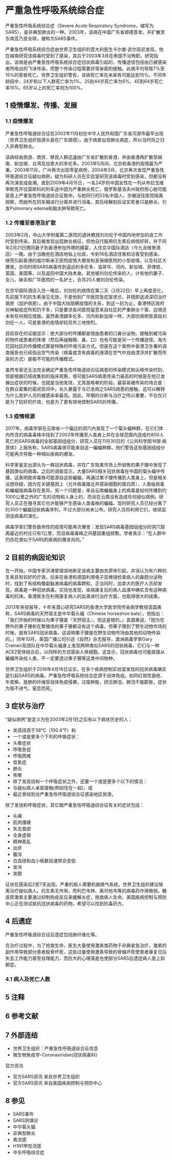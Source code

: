 # 严重急性呼吸系统综合症



严重急性呼吸系统综合症（Severe Acute Respiratory Syndrome，缩写为 SARS），是非典型肺炎的一种。2003年，该病在中国广东省顺德首发，并扩散至东南亚乃至全球，被称为SARS事件。

严重急性呼吸系统综合症由世界卫生组织的意大利医生卡尔娄·武尔班尼发现。他在越南研究该病毒时受到了感染，其后于2003年3月在泰国不治殉职。研究指出，该病是由严重急性呼吸系统综合症冠状病毒引起的，传播途径包括由已被感染者所咳出的飞沫传染，而整个传染过程需要非常亲密的接触。此病平均导致7%至15%的患者死亡。世界卫生组织警告，该病死亡率在未来有可能达到15%。不同年龄段中，24岁和以下人群死亡率为1%，25到44岁死亡率为6%，45到64岁死亡率15%，65岁以上的死亡率则为100%。



## 1 疫情爆发、传播、发展



### 1.1 疫情爆发

严重急性呼吸道综合征在2002年11月初在中华人民共和国广东省河源市最早出现（世界卫生组织指源头是在广东顺德）。由于病者出现肺炎病症，所以当时将之归入非典型肺炎。

该病经由旅游、商贸、移民人群迅速由广东省扩散到香港，并由香港再扩散至越南、新加坡、台湾及加拿大的多伦多。2003年5月间，北京和香港的疫情最为严重。2003年11月，广州再次出现零星病例，2004年3月，北京再次发现严重急性呼吸道综合征疑似病例，疑为科研人员在实验室研究该病毒时受到感染，但都没有再次演变成疫潮。直到2009年4月15日，一名24岁的中国女性在一列从布拉戈维申斯克开往莫斯科的列车途中因为严重肺炎死亡，俄罗斯基洛夫州政府担心她可能是患上严重急性呼吸道综合征致命。与她同行的53名中国人，亦被送往医院隔离观察，而她所在的车厢进行分离并进行消毒。其后经解剖后证实死者只是肺炎，引发Pulmonary edema和脑水肿导致死亡。



### 1.2 传播至香港及扩散

2003年2月，中山大学附属第二医院的退休教授刘剑伦于中国内地参加抗疫工作时受到传染，其后被发现出现肺炎病征，但他自行服用抗生素后病情好转，并于同年2月21日携同妻子到香港参加外甥的婚宴，入住京华国际酒店（今九龙维景酒店）一晚。由于当晚他在酒店地毡上吐痰，令到16名酒店住客和访客受到感染，继而引起香港的威尔斯亲王医院疫情大爆发和圣保禄医院的小型疫情，以及社区大爆发，亦同时把SARS病毒传到遥远的多伦多、温哥华、河内、新加坡、菲律宾、英国、美国等，以及返回中国大陆本身。其他被刘剑伦传染的人，计有他的妻子、女儿、妹夫和广华医院的一名护士，合共20人被刘剑伦传染。

在京华国际酒店入住一晚后，刘剑伦的病情在第二天（2月22日）早上再度恶化，先前服下的抗生素渐见无效，于是他到广华医院急症室求诊，并随即送进深切治疗病房（加护病房）。由于中国大陆隐瞒疫情的关系，到这一刻为止，香港特区政府对神秘疫症所知仍不多，只是要求各间医院留意来自社区的严重肺炎个案，边境还未有任何相应措施。虽然香港跟多伦多、河内和新加坡一样，大部份病例皆源自刘剑伦一人，可是香港的疫情却较另外三地惨烈。

目前存在的证据显示：绝大部分的传播都是借由患者的口鼻分泌物。接触到被污染的物件或患者的体液（然后再碰触眼、鼻、口）也有可能是另一个传播途径。淘大花园社区的传播模式算是特殊的环境污染方式。但是在这个案例中香港卫生署的调查报告也已经指出空气传染（病毒或含有病毒的液滴在空气中自由漂浮并扩散而传染的方式）是极不可能的传播模式。

虽然专家还无法完全确定严重急性呼吸道综合征病患的传染模式和尖峰传染时刻，但是根据已经收集到的临床观察，很可能SARS病患传染力最高的时候是在他已发展出症状的时候，也就是当他发烧，尤其是咳嗽的阶段。最容易被传染的场合是：在群众密集的密闭空间中，长久暴露于与已发病之SARS病患的接触。这可以解释为什么医护人员的被感染率最高。因此，早期的诊断与治疗之所以重要，不仅仅只是为了较好的疗效，也是为了更有效地控制SARS的传播。



### 1.3 疫情根源

2017年，病毒学家在云南省一个偏远的洞穴内发现了一个菊头蝠种群，在它们体内所含的病毒毒株中找到了2002年传播至人类身上并在全球范围内造成约800人死亡的SARS病毒的全部基因组组分，研究人员在11月30日的《公共科学图书馆·病原体》上报告称，SARS病毒很可能来自这一蝙蝠种群。他们警告这些基因组组分可能再次导致一种相似疾病的爆发。

科学家鉴定出源头为一株冠状病毒，并在广东牲禽市场上所销售的果子狸中发现了基因类似的病毒。之后的调查显示，大量SARS相关冠状病毒在中国的菊头蝠中传播，这表明致命毒株可能源自这些蝙蝠，再通过果子狸传播到人类身上。但是相关设想存疑，因为在关键基因上（允许病毒接近并感染细胞的蛋白质），人类版病毒和蝙蝠版病毒存在差异。另一个问题是，来自云南蝙蝠身上的病毒是如何传播到约1000公里之外的广东的动物和人身上的，而且在云南没有造成任何疑似病例。研究人员正在搜寻其它也许能够产生感染人类毒株的蝙蝠。现时研究人员已经分离了约300个蝙蝠冠状病毒序列，不过大部分尚未公布。研究人员将利用它们，继续监测该病毒的演化。

病毒学家们警告致命性的疫情可能再次爆发：发现SARS病毒基因组组分的洞穴距离最近的村庄只有1公里，而且病毒毒株之间基因重组频繁。学者表示：“在人群中仍存在类似于SARS的疾病的爆发风险。”



## 2 目前的病因论知识

在一开始，中国专家洪涛曾错误地断定该病主要由衣原体引起，并误认为有六种抗生素具有较好的疗效。后来在香港和德国利用电子显微镜检查病人的鼻腔分泌物时，找到了有结构像副黏液病毒的病毒颗粒。正当同时，加拿大的医疗人员却发现，病毒是一种冠状病毒。实验也发现，染病康复后的病人血液中确实含有这种病毒的抗体。香港医生在利用康复病人的血液进行治疗方面，也取得很大的成果。

2013年央视报导，十年来潜心研究SARS的香港大学医学院传染病学教授袁国勇称，SARS病毒的天然宿主是中华菊头蝠（Chinese horseshoe bats），他指出：「我们开始的时候以为果子狸是『天然宿主』，但这是错的。」袁国勇说，「因为在野外的果子狸和在繁殖场的果子狸都没有这个病毒，但果子狸到了野生动物市场的时候，就有SARS冠状病毒，这说明果子狸是在野生动物市场由其他的动物传染的。」同年10月，英国广播公司引述《自然》杂志报导，澳洲病毒学家Gary Crameri及团队在中华菊头蝠身上发现两种类似SARS的冠状病毒，它们与一种ACE2受体结合后，以同样的方式感染人体细胞。这显示，冠状病毒也可能直接从蝙蝠传染给人类，不一定要透过果子狸等这类中间物种。

世界卫生组织于2016年4月16日证实，在多个疾病控制实验室发现的冠状病毒确实是引起SARS的病毒。严重急性呼吸系统综合症源于自体免疫。如同红斑性狼疮、牛皮癣，是肺的纤维受自体免疫侵袭，过度肿胀，挤压肺泡。肺泡不能膨胀，症状为吸不进气，窒息而死。



## 3 症状与治疗

“疑似病例”是定义为在2003年2月1日之后有以下病状历史的人：

* 发高烧高于38℃（100.4℉）和
* 一个或是更多个下列的呼吸症状：
 * 头晕症状
 * 呼吸急促
 * 呼吸困难
 * 低氧症
 * 肺炎
 * 咳嗽
* 除了发高烧和一个呼吸症状之外，还要一个或是更多个以下的情况：
 * 与疑似病人亲密接触(例如住在一起)，或
 * 最近曾经到访严重急性呼吸道综合征感染地区旅游。

除了发烧和呼吸症状，其它跟严重急性呼吸道综合征有关的症状包括：

* 头痛
* 肌肉僵硬
* 失去食欲
* 全身虚弱
* 精神紊乱
* 出疹
* 腹泻
* 白血球和血小板数目通常会变低
* 发冷
* 发颤

征状在感染后2至7天出现。严重的病人需要机器换气系统。世界卫生组织建议隔离治疗疑似病人。抗生素无作用，而利巴韦林、奥司他韦等抗病毒药作用微弱。糖皮质激素主要通过抑制免疫反应来缓解炎症，挽救病人生命。美国疾病控制与预防中心正在测试抵抗冠状病毒的药物，希望可以找到抗毒药方。



## 4 后遗症

严重急性呼吸道综合征后遗症包括肺纤维化等。

在治疗过程中，为了抢救生命，医生大量使用激素类药物于非典紧急治疗，激素的副作用导致部分患者股骨坏死，这些过量使用激素导致的骨骼坏死使患者康复日后失去工作能力甚至自理能力，而巨大的心理落差也使部分SARS后遗症病人患上抑郁症。





### 4.1 病人及死亡人数



## 5 注释



## 6 参考文献



## 7 外部连结

* 世界卫生组织：严重急性呼吸道综合征信息
* 微生物免疫学-Coronaviridae(冠状病毒科)

 官方资讯

* 官方SARS资讯 来自世界卫生组织
* 官方SARS资讯 来自美国疾病控制与预防中心



## 8 参见

* SARS事件
* SARS阴谋论
* 中华菊头蝠
* 非典型肺炎
* 禽流感
* H1N1甲型流感
* 中东呼吸综合症



